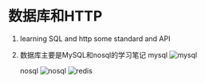 # 数据库和HTTP
1. learning SQL and http some standard and API  
2. 数据库主要是MySQL和nosql的学习笔记
   mysql 
   ![mysql](https://timgsa.baidu.com/timg?image&quality=80&size=b9999_10000&sec=1525866349352&di=15d1b76b3b90087d3e57a63a6348ab20&imgtype=0&src=http%3A%2F%2Fimg.draveness.me%2Fmysql.png)
   
   nosql
   ![nosql](https://timgsa.baidu.com/timg?image&quality=80&size=b9999_10000&sec=1525866483982&di=70715f1888eed958d910f3b29b9221fb&imgtype=0&src=http%3A%2F%2Fwww.wanhuajing.com%2Fpic%2F1604%2F0315%2F1956017%2F1_640_173.jpg)
   ![redis](https://timgsa.baidu.com/timg?image&quality=80&size=b9999_10000&sec=1525866532740&di=ed04cde95be824854429aeb645aa8b3d&imgtype=jpg&src=http%3A%2F%2Fimg2.imgtn.bdimg.com%2Fit%2Fu%3D3354980667%2C4255914403%26fm%3D214%26gp%3D0.jpg)
    

